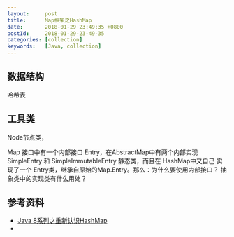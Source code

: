 ```yaml
---
layout:     post
title:      Map框架之HashMap
date:       2018-01-29 23:49:35 +0800
postId:     2018-01-29-23-49-35
categories: [collection]
keywords:   [Java, collection]
---
```


## 数据结构

哈希表

## 工具类

Node节点类，




Map 接口中有一个内部接口 Entry，在AbstractMap中有两个内部实现 SimpleEntry 和 SimpleImmutableEntry 静态类，而且在 HashMap中又自己
实现了一个 Entry类，继承自原始的Map.Entry。那么：为什么要使用内部接口？ 抽象类中的实现类有什么用处？


## 参考资料

* [Java 8系列之重新认识HashMap](https://tech.meituan.com/java-hashmap.html)
* [](https://snailclimb.gitee.io/javaguide/#/docs/java/collection/HashMap(JDK1.8)源码+底层数据结构分析)
